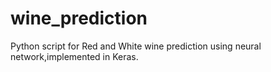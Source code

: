 # wine_prediction
Python script for Red and White wine prediction using neural network,implemented in Keras.

